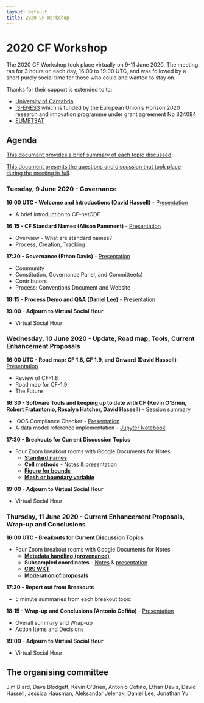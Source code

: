 ```yaml
---
layout: default
title: 2020 CF Workshop
---
```


# 2020 CF Workshop

The 2020 CF Workshop took place virtually on 9-11 June 2020.
The meeting ran for 3 hours on each day, 16:00 to 19:00 UTC,
and was followed by a short purely social time for those who could and wanted to stay on.

Thanks for their support is extended to to:
 - [University of Cantabria](https://web.unican.es/en/)
 - [IS-ENES3](https://is.enes.org/) which is funded by the European Union’s Horizon 2020 research and innovation programme under grant agreement No 824084
 - [EUMETSAT](https://www.eumetsat.int/)

## Agenda

[This document provides a brief summary of each topic discussed](2020-workshop/CF-meeting-2020-discussion-topics.pdf).

[This document presents the questions and discussion that took place during the meeting in full](2020-Workshop/Plenary-discussion-notes.pdf).

### Tuesday, 9 June 2020 - Governance
**16:00 UTC - Welcome and Introductions (David Hassell)** - [Presentation](2020-workshop/Introduction_to_CF-netCDF.pdf)
* A brief introduction to CF-netCDF

**16:15 - CF Standard Names (Alison Pamment)** - [Presentation](2020-workshop/CF_2020_standard_names_presentation.pdf)
* Overview - What are standard names?
* Process, Creation, Tracking

**17:30 - Governance (Ethan Davis)** - [Presentation](2020-workshop/2020-06-09_CF_Governance.pdf)
* Community
* Constitution, Governance Panel, and Committee(s)
* Contributors
* Process: Conventions Document and Website

**18:15 - Process Demo and Q&A (Daniel Lee)** - [Presentation](2020-workshop/process-demo.pdf)

**19:00 - Adjourn to Virtual Social Hour**
* Virtual Social Hour

### Wednesday, 10 June 2020 - Update, Road map, Tools, Current Enhancement Proposals
**16:00 UTC - Road map: CF 1.8, CF 1.9, and Onward (David Hassell)** - [Presentation](2020-workshop/CF_meeting_2020_Roadmap.pdf)
* Review of CF-1.8
* Road map for CF-1.9
* The Future

**16:30 - Software Tools and keeping up to date with CF (Kevin O'Brien, Robert Fratantonio, Rosalyn Hatcher, David Hassell)** - [Session summary](2020-workshop/Summary-of-the-CF-Software-tools-session.pdf)
* IOOS Compliance Checker - [Presentation](2020-workshop/IOOS_Compliance_Checker.pdf)
* A data model reference implementation - [Jupyter Notebook](2020-workshop/CF_2020_cfdm_demo.ipynb)

**17:30 - Breakouts for Current Discussion Topics**
* Four Zoom breakout rooms with Google Documents for Notes
  * **[Standard names](2020-workshop/Standard-names-discussion-notes.pdf)**
  * **Cell methods** - [Notes](2020-workshop/Cell-methods-discussion-notes.pdf) & [presentation](2020-workshop/Cell_methods__Breakout-intro.pdf)
  * **[Figure for bounds](2020-workshop/Figure-for-bounds-discussion-notes.pdf)**
  * **[Mesh or boundary variable](2020-workshop/Mesh-or-boundary-variable-discussion-notes.pdf)**

**19:00 - Adjourn to Virtual Social Hour**
* Virtual Social Hour

### Thursday, 11 June 2020 - Current Enhancement Proposals, Wrap-up and Conclusions
**16:00 UTC - Breakouts for Current Discussion Topics**
* Four Zoom breakout rooms with Google Documents for Notes
  * **[Metadata handling (provenance)](2020-workshop/Metadata-handling-provenance-discussion-notes.pdf)**
  * **Subsampled coordinates** - [Notes](2020-workshop/Subsampled-coordinates-discussion-notes.pdf) & [presentation](2020-workshop/Subsampled-coordinates-in-CF-netCDF.pdf)
  * **[CRS WKT](2020-workshop/CRS-WKT-discussion-notes.pdf)**
  * **[Moderation of proposals](2020-workshop/Moderation-of-proposals-discussion-notes.pdf)**

**17:30 - Report out from Breakouts**
* 5 minute summaries from each breakout topic

**18:15 - Wrap-up and Conclusions (Antonio Cofiño)** - [Presentation](2020-workshop/Day3_18_15Z_Wrap-upAndConclussions_AntonioSCofino.pdf)
* Overall summary and Wrap-up
* Action Items and Decisions

**19:00 - Adjourn to Virtual Social Hour**
* Virtual Social Hour

## The organising committee

Jim Biard, Dave Blodgett, Kevin O'Brien, Antonio Cofiño, Ethan Davis,
David Hassell, Jessica Hausman, Aleksandar Jelenak, Daniel Lee,
Jonathan Yu
